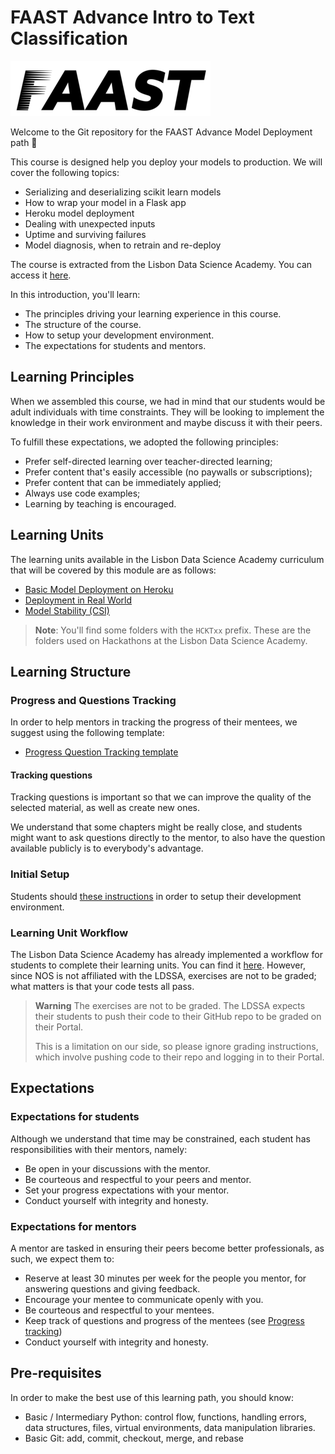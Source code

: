 # FAAST Advance Intro to Text Classification

![FAAST logo](/images/FAAST_preto.png)

Welcome to the Git repository for the FAAST Advance Model Deployment path 🎉

This course is designed help you deploy your models to production. We will cover the following topics:

- Serializing and deserializing scikit learn models
- How to wrap your model in a Flask app
- Heroku model deployment
- Dealing with unexpected inputs
- Uptime and surviving failures
- Model diagnosis, when to retrain and re-deploy

The course is extracted from the Lisbon Data Science Academy. You can access it [here](https://github.com/LDSSA/batch5-students/tree/main/S06%20-%20DS%20in%20the%20Real%20World).

In this introduction, you'll learn:

- The principles driving your learning experience in this course.
- The structure of the course.
- How to setup your development environment.
- The expectations for students and mentors.

## Learning Principles

When we assembled this course, we had in mind that our students would be adult individuals with time constraints. They will be looking to implement the knowledge in their work environment and maybe discuss it with their peers.

To fulfill these expectations, we adopted the following principles:

- Prefer self-directed learning over teacher-directed learning;
- Prefer content that's easily accessible (no paywalls or subscriptions);
- Prefer content that can be immediately applied;
- Always use code examples;
- Learning by teaching is encouraged.

## Learning Units

The learning units available in the Lisbon Data Science Academy curriculum that will be covered by this module are as follows:

- [Basic Model Deployment on Heroku](https://github.com/LDSSA/batch5-students/tree/main/S06%20-%20DS%20in%20the%20Real%20World/BLU13%20-%20Basic%20Model%20Deployment)
- [Deployment in Real World](https://github.com/LDSSA/batch5-students/tree/main/S06%20-%20DS%20in%20the%20Real%20World/BLU14%20-%20Deployment%20in%20Real%20World)
- [Model Stability (CSI)](https://github.com/LDSSA/batch5-students/tree/main/S06%20-%20DS%20in%20the%20Real%20World/BLU15%20-%20Model%20CSI)
  
> **Note**: You'll find some folders with the `HCKTxx` prefix. These are the folders used on Hackathons at the Lisbon Data Science Academy.

## Learning Structure

### Progress and Questions Tracking

In order to help mentors in tracking the progress of their mentees, we suggest using the following template:

- [Progress Question Tracking template](https://docs.google.com/spreadsheets/d/1nODnLBLCcC6Dqe_pK_bog-BA78E9AuUq1l4S81Px61w/edit?usp=sharing)

#### Tracking questions

Tracking questions is important so that we can improve the quality of the selected material, as well as create new ones.

We understand that some chapters might be really close, and students might want to ask questions directly to the mentor, to also have the question available publicly is to everybody's advantage.

### Initial Setup

Students should [these instructions](https://github.com/LDSSA/batch5-students/blob/main/README.md) in order to setup their development environment.

### Learning Unit Workflow

The Lisbon Data Science Academy has already implemented a workflow for students to complete their learning units. You can find it [here](https://github.com/LDSSA/batch5-students#learning-unit-workflow). However, since NOS is not affiliated with the LDSSA, exercises are not to be graded; what matters is that your code tests all pass.

> **Warning** The exercises are not to be graded. The LDSSA expects their students to push their code to their GitHub repo to be graded on their Portal.
>
> This is a limitation on our side, so please ignore grading instructions, which involve pushing code to their repo and logging in to their Portal.

## Expectations

### Expectations for students

Although we understand that time may be constrained, each student has responsibilities with their mentors, namely:

- Be open in your discussions with the mentor.
- Be courteous and respectful  to your peers and mentor.
- Set your progress expectations with your mentor.
- Conduct yourself with integrity and honesty.

### Expectations for mentors

A mentor are tasked in ensuring their peers become better professionals, as such, we expect them to:

- Reserve at least 30 minutes per week for the people you mentor, for answering questions and giving feedback.
- Encourage your mentee to communicate openly with you.
- Be courteous and respectful to your mentees.
- Keep track of questions and progress of the mentees (see [Progress tracking](#progress-and-questions-tracking))
- Conduct yourself with integrity and honesty.

## Pre-requisites

In order to make the best use of this learning path, you should know:

- Basic / Intermediary Python: control flow, functions, handling errors, data structures, files, virtual environments, data manipulation libraries.
- Basic Git: add, commit, checkout, merge, and rebase
